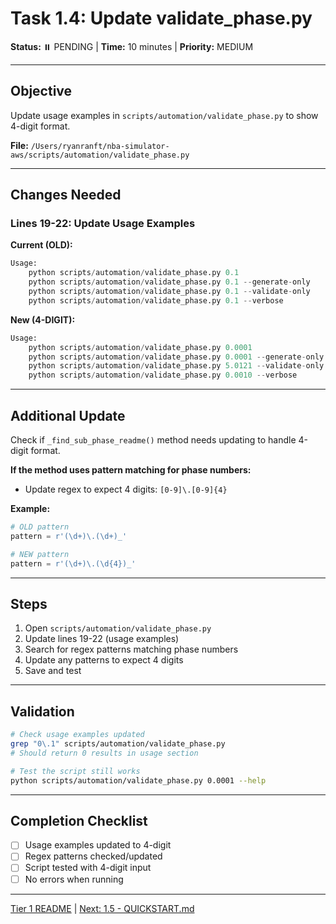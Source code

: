 # Task 1.4: Update validate_phase.py

**Status:** ⏸️ PENDING | **Time:** 10 minutes | **Priority:** MEDIUM

---

## Objective

Update usage examples in `scripts/automation/validate_phase.py` to show 4-digit format.

**File:** `/Users/ryanranft/nba-simulator-aws/scripts/automation/validate_phase.py`

---

## Changes Needed

### Lines 19-22: Update Usage Examples

**Current (OLD):**
```python
Usage:
    python scripts/automation/validate_phase.py 0.1
    python scripts/automation/validate_phase.py 0.1 --generate-only
    python scripts/automation/validate_phase.py 0.1 --validate-only
    python scripts/automation/validate_phase.py 0.1 --verbose
```

**New (4-DIGIT):**
```python
Usage:
    python scripts/automation/validate_phase.py 0.0001
    python scripts/automation/validate_phase.py 0.0001 --generate-only
    python scripts/automation/validate_phase.py 5.0121 --validate-only
    python scripts/automation/validate_phase.py 0.0010 --verbose
```

---

## Additional Update

Check if `_find_sub_phase_readme()` method needs updating to handle 4-digit format.

**If the method uses pattern matching for phase numbers:**
- Update regex to expect 4 digits: `[0-9]\.[0-9]{4}`

**Example:**
```python
# OLD pattern
pattern = r'(\d+)\.(\d+)_'

# NEW pattern
pattern = r'(\d+)\.(\d{4})_'
```

---

## Steps

1. Open `scripts/automation/validate_phase.py`
2. Update lines 19-22 (usage examples)
3. Search for regex patterns matching phase numbers
4. Update any patterns to expect 4 digits
5. Save and test

---

## Validation

```bash
# Check usage examples updated
grep "0\.1" scripts/automation/validate_phase.py
# Should return 0 results in usage section

# Test the script still works
python scripts/automation/validate_phase.py 0.0001 --help
```

---

## Completion Checklist

- [ ] Usage examples updated to 4-digit
- [ ] Regex patterns checked/updated
- [ ] Script tested with 4-digit input
- [ ] No errors when running

---

[Tier 1 README](README.md) | [Next: 1.5 - QUICKSTART.md](13-update-quickstart-md.md)
